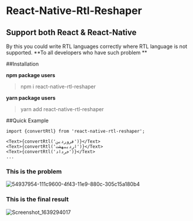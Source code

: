 # React-Native-Rtl-Reshaper
## Support both React & React-Native
By this you could write RTL languages correctly where RTL language is not supported. 
**To all developers who have such problem **

##Installation

**npm package users**
> npm i react-native-rtl-reshaper

**yarn package users**
> yarn add react-native-rtl-reshaper

##Quick Example
```
import {convertRtl} from 'react-native-rtl-reshaper';

<Text>{convertRtl('فروردین')}</Text>
<Text>{convertRtl('اردیبهشت')}</Text>
<Text>{convertRtl('خرداد')}</Text>
...

```
### This is the problem
![54937954-111c9600-4f43-11e9-880c-305c15a180b4](https://user-images.githubusercontent.com/43260748/145704124-d926d997-7192-4b88-ac98-acd45750cda2.jpg)
### This is the final result
![Screenshot_1639294017](https://user-images.githubusercontent.com/43260748/145704177-32888005-eb5a-4473-a96a-765e4cf5b66c.png)
